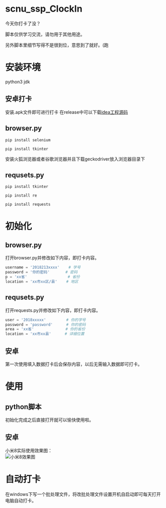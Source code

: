 # scnu_ssp_ClockIn
今天你打卡了没？

脚本仅供学习交流，请勿用于其他用途。
  
另外脚本里细节写得不是很到位，意思到了就好。(跑

# 安装环境
python3
jdk
## 安卓打卡
安装.apk文件即可进行打卡
在release中可以下载[idea工程源码](https://github.com/wumcpq/scnu_ssp_ClockIn/releases/download/android/idea.project.7z)

## browser.py
`pip install selenium`
  
`pip install tkinter`
  
安装火狐浏览器或者谷歌浏览器并且下载geckodriver放入浏览器目录下
## requsets.py
`pip install tkinter`
  
`pip install re`
  
`pip install requests`

# 初始化
## browser.py
打开browser.py并修改如下内容，即打卡内容。
```python
username = '2018213xxxx'    # 学号
password = '你的密码'       # 密码
p = 'xx省'                  # 省份
location = 'xx市xx区/县'    # 地区
```  
## requsets.py
打开requests.py并修改如下内容，即打卡内容。
```python
user = '2018xxxxx'         # 你的学号
password = 'password'      # 你的密码
area = 'xx省'              # 你的省份
location = 'xx市xx县'      # 详细位置
```
## 安卓
第一次使用填入数据打卡后会保存内容，以后无需输入数据即可打卡。
  
# 使用
## python脚本
初始化完成之后直接打开就可以愉快使用啦。  

## 安卓
小米8实际使用效果图：  
![小米8效果图](https://github.com/wumcpq/scnu_ssp_ClockIn/raw/master/android/Snipaste_2020-05-10_18-12-27.jpg)

# 自动打卡
在windows下写一个批处理文件，将改批处理文件设置开机自启动即可每天打开电脑自动打卡。
